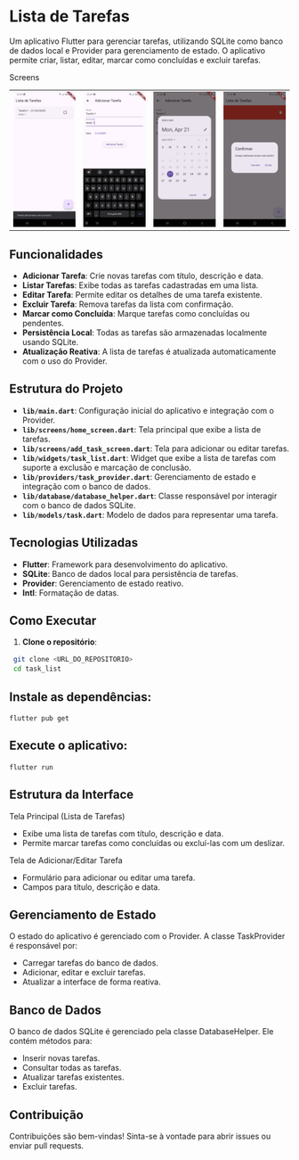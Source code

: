 # Lista de Tarefas

Um aplicativo Flutter para gerenciar tarefas, utilizando SQLite como banco de dados local e Provider para gerenciamento de estado. O aplicativo permite criar, listar, editar, marcar como concluídas e excluir tarefas.

Screens
<table>
  <tr>
    <td><img src="assets/image1.jpg" alt="Tela 1" width="200"/></td>
    <td><img src="assets/image2.jpg" alt="Tela 2" width="200"/></td>
    <td><img src="assets/image3.jpg" alt="Tela 3" width="200"/></td>
    <td><img src="assets/image4.jpg" alt="Tela 4" width="200"/></td>
  </tr>
</table>

## Funcionalidades

- **Adicionar Tarefa**: Crie novas tarefas com título, descrição e data.
- **Listar Tarefas**: Exibe todas as tarefas cadastradas em uma lista.
- **Editar Tarefa**: Permite editar os detalhes de uma tarefa existente.
- **Excluir Tarefa**: Remova tarefas da lista com confirmação.
- **Marcar como Concluída**: Marque tarefas como concluídas ou pendentes.
- **Persistência Local**: Todas as tarefas são armazenadas localmente usando SQLite.
- **Atualização Reativa**: A lista de tarefas é atualizada automaticamente com o uso do Provider.

## Estrutura do Projeto

- **`lib/main.dart`**: Configuração inicial do aplicativo e integração com o Provider.
- **`lib/screens/home_screen.dart`**: Tela principal que exibe a lista de tarefas.
- **`lib/screens/add_task_screen.dart`**: Tela para adicionar ou editar tarefas.
- **`lib/widgets/task_list.dart`**: Widget que exibe a lista de tarefas com suporte a exclusão e marcação de conclusão.
- **`lib/providers/task_provider.dart`**: Gerenciamento de estado e integração com o banco de dados.
- **`lib/database/database_helper.dart`**: Classe responsável por interagir com o banco de dados SQLite.
- **`lib/models/task.dart`**: Modelo de dados para representar uma tarefa.

## Tecnologias Utilizadas

- **Flutter**: Framework para desenvolvimento do aplicativo.
- **SQLite**: Banco de dados local para persistência de tarefas.
- **Provider**: Gerenciamento de estado reativo.
- **Intl**: Formatação de datas.

## Como Executar

1. **Clone o repositório**:
```bash
 git clone <URL_DO_REPOSITORIO>
 cd task_list
```

## Instale as dependências:
```
flutter pub get
```

## Execute o aplicativo:
```
flutter run
```

## Estrutura da Interface
Tela Principal (Lista de Tarefas)
- Exibe uma lista de tarefas com título, descrição e data.
- Permite marcar tarefas como concluídas ou excluí-las com um deslizar.

Tela de Adicionar/Editar Tarefa
- Formulário para adicionar ou editar uma tarefa.
- Campos para título, descrição e data.

## Gerenciamento de Estado
O estado do aplicativo é gerenciado com o Provider. A classe TaskProvider é responsável por:

- Carregar tarefas do banco de dados.
- Adicionar, editar e excluir tarefas.
- Atualizar a interface de forma reativa.

## Banco de Dados
O banco de dados SQLite é gerenciado pela classe DatabaseHelper. Ele contém métodos para:

- Inserir novas tarefas.
- Consultar todas as tarefas.
- Atualizar tarefas existentes.
- Excluir tarefas.

## Contribuição
Contribuições são bem-vindas! Sinta-se à vontade para abrir issues ou enviar pull requests.